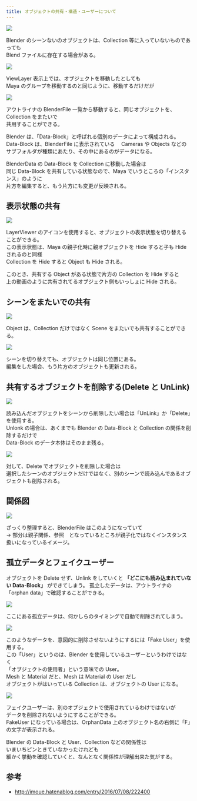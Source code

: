 ```yaml
---
title: オブジェクトの共有・構造・ユーザーについて
---
```


![](https://gyazo.com/5f6b635f9deee57bd91f9c72667c825b.png)

Blender のシーンないのオブジェクトは、Collection 等に入っていないものであっても  
Blend ファイルに存在する場合がある。

![](https://gyazo.com/e785cd2de8c4c8880abf25d5d4285639.gif)

ViewLayer 表示上では、オブジェクトを移動したとしても  
Maya のグループを移動するのと同じように、移動するだけだが

![](https://gyazo.com/b491120bea11c564adc837b227e283bd.gif)

アウトライナの BlenderFile 一覧から移動すると、同じオブジェクトを、Collection をまたいで  
共用することができる。

Blender は、「Data-Block」と呼ばれる個別のデータによって構成される。  
Data-Block は、BlenderFile に表示されている　 Cameras や Objects などの  
サブフォルダが種類にあたり、その中にあるのがデータになる。

BlenderData の Data-Block を Collection に移動した場合は  
同じ Data-Block を共有している状態なので、Maya でいうところの「インスタンス」のように  
片方を編集すると、もう片方にも変更が反映される。

## 表示状態の共有

![](https://gyazo.com/99255f4ef626dbcbb7ecd23ebb0809dd.gif)

LayerViewer のアイコンを使用すると、オブジェクトの表示状態を切り替えることができる。  
この表示状態は、Maya の親子化時に親オブジェクトを Hide すると子も Hide されるのと同様  
Collection を Hide すると Object も Hide される。

このとき、共有する Object がある状態で片方の Collection を Hide すると  
上の動画のように共有されてるオブジェクト側もいっしょに Hide される。

## シーンをまたいでの共有

![](https://gyazo.com/62a4d65e9371eeaf28e45a3001951bec.png)

Object は、Collection だけではなく Scene をまたいでも共有することができる。

![](https://gyazo.com/a4971cacda1f0bd7fb97e59fbdcfa919.gif)

シーンを切り替えても、オブジェクトは同じ位置にある。  
編集をした場合、もう片方のオブジェクトも更新される。

## 共有するオブジェクトを削除する(Delete と UnLink)

![](https://gyazo.com/acb546a6d2f2b0063a5febf91c6cf456.png)

読み込んだオブジェクトをシーンから削除したい場合は「UnLink」か「Delete」を使用する。  
Unlonk の場合は、あくまでも Blender の Data-Block と Collection の関係を削除するだけで  
Data-Block のデータ本体はそのまま残る。

![](https://gyazo.com/2cdca24adc96fbd03bd719ee66511fd1.gif)

対して、Delete でオブジェクトを削除した場合は  
選択したシーンのオブジェクトだけではなく、別のシーンで読み込んであるオブジェクトも削除される。

## 関係図

![](https://gyazo.com/0489848c4d604a2c3297af1e57072c72.png)

ざっくり整理すると、BlenderFile はこのようになっていて  
→ 部分は親子関係、参照　となっているところが親子化ではなくインスタンス扱いになっているイメージ。

## 孤立データとフェイクユーザー

オブジェクトを Delete せず、Unlink をしていくと
**「どこにも読み込まれていない Data-Block」** ができてしまう。
孤立したデータは、アウトライナの「orphan data」で確認することができる。

![](https://gyazo.com/122f7f4b410865e9c6ace19562b4b23f.png)

ここにある孤立データは、何かしらのタイミングで自動で削除されてしまう。

![](https://gyazo.com/e617d3a840a879e87ec1b124fc472ce8.png)

このようなデータを、意図的に削除させないようにするには「Fake User」を使用する。  
この「User」というのは、Blender を使用しているユーザーというわけではなく  
「オブジェクトの使用者」という意味での User。  
Mesh と Material だと、Mesh は Material の User だし  
オブジェクトがはいっている Collection は、オブジェクトの User になる。

![](https://gyazo.com/5f4020a2ada9e9336a1b70f6e956bc40.png)

フェイクユーザーは、別のオブジェクトで使用されているわけではないが  
データを削除されないようにすることができる。  
FakeUser になっている場合は、OrphanData 上のオブジェクト名の右側に「F」の文字が表示される。

Blender の Data-Block と User、Collection などの関係性は  
いまいちピンときていなかったけれども  
細かく挙動を確認していくと、なんとなく関係性が理解出来た気がする。

## 参考

-   http://imoue.hatenablog.com/entry/2016/07/08/222400
